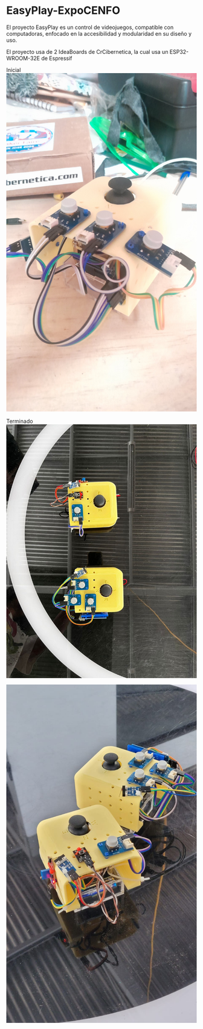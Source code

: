 # EasyPlay-ExpoCENFO
El proyecto EasyPlay es un control de videojuegos, compatible con computadoras, enfocado en la accesibilidad y modularidad en su diseño y uso.

El proyecto usa de 2 IdeaBoards de CrCibernetica, la cual usa un ESP32-WROOM-32E de Espressif

Inicial
![alt text](20240802_105241.jpg)

Terminado
![alt text](foto2.jpeg)

![alt text](foto3.jpeg)
